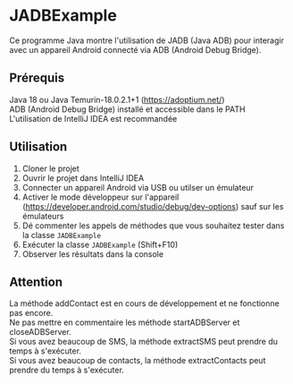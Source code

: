 # JADBExample

Ce programme Java montre l'utilisation de JADB (Java ADB) pour interagir avec un appareil Android connecté via ADB (Android Debug Bridge).

## Prérequis
Java 18 ou Java Temurin-18.0.2.1+1 (https://adoptium.net/)  
ADB (Android Debug Bridge) installé et accessible dans le PATH  
L'utilisation de IntelliJ IDEA est recommandée

## Utilisation
1. Cloner le projet
2. Ouvrir le projet dans IntelliJ IDEA
3. Connecter un appareil Android via USB ou utilser un émulateur
4. Activer le mode développeur sur l'appareil (https://developer.android.com/studio/debug/dev-options) sauf sur les émulateurs
5. Dé commenter les appels de méthodes que vous souhaitez tester dans la classe `JADBExample`
6. Exécuter la classe `JADBExample` (Shift+F10)
7. Observer les résultats dans la console

## Attention
La méthode addContact est en cours de développement et ne fonctionne pas encore.  
Ne pas mettre en commentaire les méthode startADBServer et closeADBServer.  
Si vous avez beaucoup de SMS, la méthode extractSMS peut prendre du temps à s'exécuter.  
Si vous avez beaucoup de contacts, la méthode extractContacts peut prendre du temps à s'exécuter.  